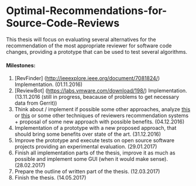 # Optimal-Recommendations-for-Source-Code-Reviews
This thesis will focus on evaluating several alternatives for the recommendation of the most appropriate reviewer for software code changes, providing a prototype that can be used to test several algorithms.

#### Milestones:
1. [RevFinder] (http://ieeexplore.ieee.org/document/7081824/) Implementation. (01.11.2016)
2. [ReviewBot] (https://labs.vmware.com/download/198/) Implementation. (13.11.2016 (still in progress, beacause of problems to get necessary data from Gerrit))
3. Think about / implement if possible some other approaches, analyze [this](http://rosaec.snu.ac.kr/publish/2009/techmemo/ROSAEC-2009-006.pdf) or [this](https://pdfs.semanticscholar.org/dccb/1f1d6490b44f930b2413d1a1aa1b471478df.pdf) or some other techniques of reviewers recommendation systems + proposal of some new approach with possible benefits. (04.12.2016)
4. Implementation of a prototype with a new proposed approach, that should bring some benefits over state of the art. (31.12.2016)
5. Improve the prototype and execute tests on open source software projects providing an experimental evaluation. (29.01.2017)
6. Finish all implementation parts of the thesis, improve it as much as possible and implement some GUI (when it would make sense). (28.02.2017) 
7. Prepare the outline of written part of the thesis. (12.03.2017)
8. Finish the thesis. (14.05.2017)
